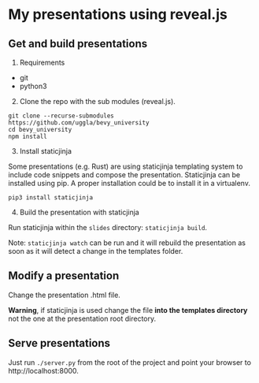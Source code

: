 # My presentations using reveal.js

## Get and build presentations

1. Requirements

- git
- python3

2. Clone the repo with the sub modules (reveal.js).

```
git clone --recurse-submodules https://github.com/uggla/bevy_university
cd bevy_university
npm install
```

3. Install staticjinja

Some presentations (e.g. Rust) are using staticjinja templating system to include code snippets and compose the presentation.
Staticjinja can be installed using pip. A proper installation could be to install it in a virtualenv.

```
pip3 install staticjinja
```

4. Build the presentation with staticjinja

Run staticjinja within the `slides` directory: `staticjinja build`.

Note: `staticjinja watch` can be run and it will rebuild the presentation as soon as it will detect a change in the templates folder.

## Modify a presentation

Change the presentation .html file.

**Warning**, if staticjinja is used change the file **into the templates directory** not the one at the presentation root directory.

## Serve presentations

Just run `./server.py` from the root of the project and point your browser to http://localhost:8000.
